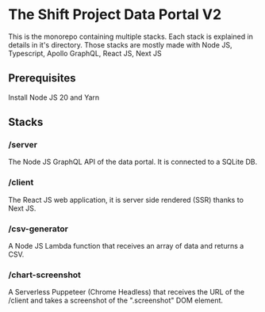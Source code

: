 # The Shift Project Data Portal V2

This is the monorepo containing multiple stacks.
Each stack is explained in details in it's directory.
Those stacks are mostly made with Node JS, Typescript, Apollo GraphQL, React JS, Next JS

## Prerequisites

Install Node JS 20 and Yarn

## Stacks

### /server

The Node JS GraphQL API of the data portal. It is connected to a SQLite DB.

### /client

The React JS web application, it is server side rendered (SSR) thanks to Next JS.

### /csv-generator

A Node JS Lambda function that receives an array of data and returns a CSV.

### /chart-screenshot

A Serverless Puppeteer (Chrome Headless) that receives the URL of the /client and takes a screenshot of the ".screenshot" DOM element.
